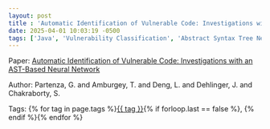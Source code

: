 ```yaml
---
layout: post
title : 'Automatic Identification of Vulnerable Code: Investigations with an AST-Based Neural Network'
date: 2025-04-01 10:03:19 -0500
tags: ['Java', 'Vulnerability Classification', 'Abstract Syntax Tree Neural Network', 'Abstract Syntax Tree (AST)']
---
```

Paper: [Automatic Identification of Vulnerable Code: Investigations with an AST-Based Neural Network](https://ieeexplore-ieee-org.proxy.library.nd.edu/document/9529451)

Author: Partenza, G. and Amburgey, T. and Deng, L. and Dehlinger, J. and Chakraborty, S.




 Tags: 
    <span>
    {% for tag in page.tags %}<a href="{{ site.baseurl }}tags/#{{ tag | slugify }}">{{ tag }}</a>{% if forloop.last == false %}, {% endif %}{% endfor %}
    </span>
